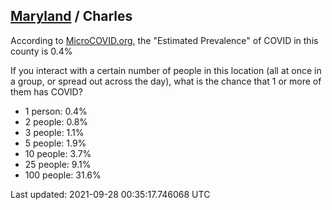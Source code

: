 
## [Maryland](/united-states/maryland) / Charles

According to [MicroCOVID.org](http://microcovid.org),
the "Estimated Prevalence" of COVID in this county is 0.4%

If you interact with a certain number of people in this location
(all at once in a group, or spread out across the day), what is the chance that
1 or more of them has COVID?

- 1 person: 0.4%
- 2 people: 0.8%
- 3 people: 1.1%
- 5 people: 1.9%
- 10 people: 3.7%
- 25 people: 9.1%
- 100 people: 31.6%

Last updated: 2021-09-28 00:35:17.746068 UTC
